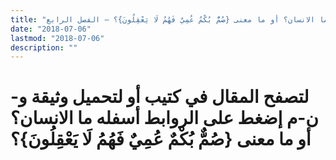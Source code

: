 ```yaml
---
title: "ما الانسان؟ أو ما معنى {صُمٌّ بُكْمٌ عُمِيٌ فَهُمُ لَا يَعْقِلُونَ}؟ – الفصل الرابع"
date: "2018-07-06"
lastmod: "2018-07-06"
description: ""
---
```

# **لتصفح المقال في كتيب أو لتحميل وثيقة و-ن-م إضغط على الروابط أسفله** **ما الانسان؟ أو ما معنى {صُمٌّ بُكْمٌ عُمِيٌ فَهُمُ لَا يَعْقِلُونَ}؟**

###